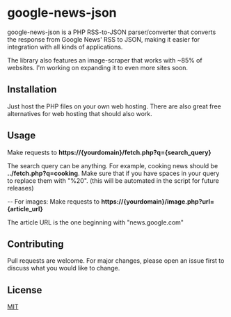 # google-news-json

google-news-json is a PHP RSS-to-JSON parser/converter that converts the response from Google News' RSS to JSON, making it easier for integration with all kinds of applications.

The library also features an image-scraper that works with ~85% of websites. I'm working on expanding it to even more sites soon.

## Installation

Just host the PHP files on your own web hosting. There are also great free alternatives for web hosting that should also work.

## Usage

Make requests to 
**https://{yourdomain}/fetch.php?q={search_query}**

The search query can be anything. For example, cooking news should be **../fetch.php?q=cooking**. Make sure that if you have spaces in your query to replace them with "%20". (this will be automated in the script for future releases)

--
For images: Make requests to 
**https://{yourdomain}/image.php?url={article_url}**

The article URL is the one beginning with "news.google.com"

## Contributing

Pull requests are welcome. For major changes, please open an issue first
to discuss what you would like to change.


## License

[MIT](https://choosealicense.com/licenses/mit/)
